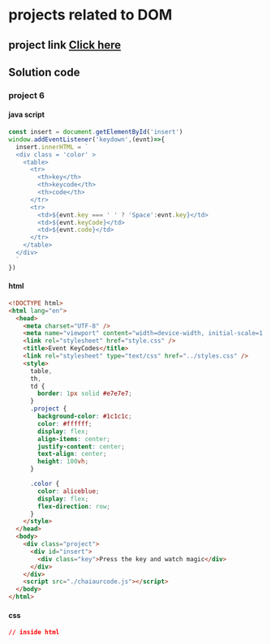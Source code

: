 # projects related to DOM

## project link [Click here](https://stackblitz.com/edit/dom-project-chaiaurcode?file=1-colorChanger%2Findex.html)



## Solution code


### project 6


#### java script
```javascript
const insert = document.getElementById('insert')
window.addEventListener('keydown',(evnt)=>{
  insert.innerHTML = `
  <div class = 'color' >
    <table>
      <tr>
        <th>key</th>
        <th>keycode</th>
        <th>code</th>
      </tr>
      <tr>
        <td>${evnt.key === ' ' ? 'Space':evnt.key}</td>
        <td>${evnt.keyCode}</td>
        <td>${evnt.code}</td>
      </tr>
    </table>
  </div>
  `
})

```


#### html
```html
<!DOCTYPE html>
<html lang="en">
  <head>
    <meta charset="UTF-8" />
    <meta name="viewport" content="width=device-width, initial-scale=1.0" />
    <link rel="stylesheet" href="style.css" />
    <title>Event KeyCodes</title>
    <link rel="stylesheet" type="text/css" href="../styles.css" />
    <style>
      table,
      th,
      td {
        border: 1px solid #e7e7e7;
      }
      .project {
        background-color: #1c1c1c;
        color: #ffffff;
        display: flex;
        align-items: center;
        justify-content: center;
        text-align: center;
        height: 100vh;
      }

      .color {
        color: aliceblue;
        display: flex;
        flex-direction: row;
      }
    </style>
  </head>
  <body>
    <div class="project">
      <div id="insert">
        <div class="key">Press the key and watch magic</div>
      </div>
    </div>
    <script src="./chaiaurcode.js"></script>
  </body>
</html>

```


#### css
```css
// inside html
```
